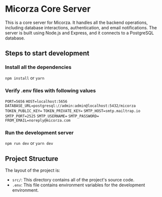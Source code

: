 # Micorza Core Server

This is a core server for Micorza. It handles all the backend operations, including database interactions, authentication, and email notifications. The server is built using Node.js and Express, and it connects to a PostgreSQL database.

## Steps to start development

### Install all the dependencies

`npm install` or `yarn`

### Verify .env files with following values

`PORT=5656`
`HOST=localhost:5656`
`DATABASE_URL=postgresql://admin:admin@localhost:5432/micorza`
`TOKEN_PUBLIC_KEY=`
`TOKEN_PRIVATE_KEY=`
`SMTP_HOST=smtp.mailtrap.io`
`SMTP_PORT=2525`
`SMTP_USERNAME=`
`SMTP_PASSWORD=`
`FROM_EMAIL=noreply@micorza.com`

### Run the development server

`npm run dev` or `yarn dev`

## Project Structure

The layout of the project is:

- `src/`: This directory contains all of the project's source code.
- `.env`: This file contains environment variables for the development environment.
